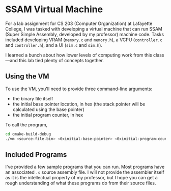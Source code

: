 # SSAM Virtual Machine
For a lab assignment for CS 203 (Computer Organization) at Lafayette College, I was tasked with developing a virtual machine that can run SSAM (Super Simple Assembly, developed by my professor) machine code. Tasks included developing VRAM (`memory.c` and `memory.h`), a VCPU (`controller.c` and `controller.h`), and a UI (`sim.c` and `sim.h`).

I learned a bunch about how lower levels of computing work from this class—and this lab tied plenty of concepts together.

## Using the VM
To use the VM, you'll need to provide three command-line arguments:
- the binary file itself
- the initial base pointer location, in hex (the stack pointer will be calculated using the base pointer)
- the initial program counter, in hex

To call the program,

```zsh
cd cmake-build-debug
./vm <source-file.bin> <0xinitial-base-pointer> <0xinitial-program-counter>
```

## Included Programs
I've provided a few sample programs that you can run. Most programs have an associated `.s` source assembly file. I will not provide the assembler itself as it is the intellectual property of my professor, but I hope you can get a rough understanding of what these programs do from their source files.